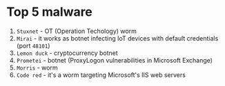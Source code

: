 # Top 5 malware

1. `Stuxnet` - OT (Operation Techology) worm
2. `Mirai` - it works as botnet infecting IoT devices with default credentials (port `48101`)
3. `Lemon duck` - cryptocurrency botnet
4. `Prometei` - botnet (ProxyLogon vulnerabilities in Microsoft Exchange)
5. `Morris` - worm
6. `Code red` - it's a worm targeting Microsoft's IIS web servers